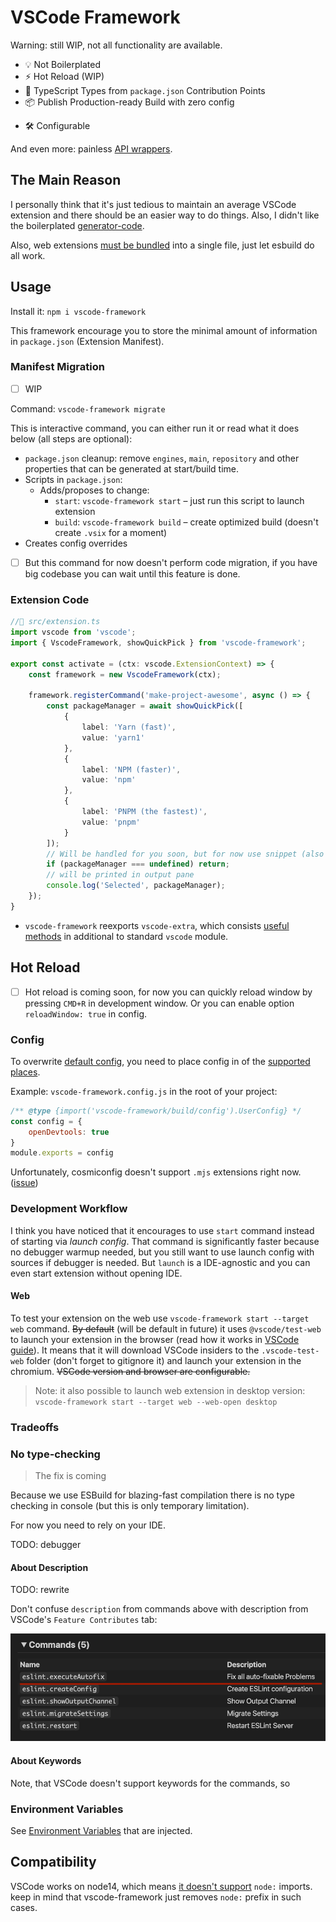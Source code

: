 # VSCode Framework

<!-- > :fire: The fastest way to develop extensions for VSCode -->

Warning: still WIP, not all functionality are available.

- 💡 Not Boilerplated
- ⚡️ Hot Reload (WIP)
- 🔑 TypeScript Types from `package.json` Contribution Points
- 📦 Publish Production-ready Build with zero config
<!-- - use console.log in production to pipe them into extension output -->
- 🛠️ Configurable

And even more: painless <!-- pnpm support, CI, --> [API wrappers](packages/vscode-extra/).

## The Main Reason

I personally think that it's just tedious to maintain an average VSCode extension and there should be an easier way to do things. Also, I didn't like the boilerplated [generator-code](https://github.com/Microsoft/vscode-generator-code).

Also, web extensions [must be bundled](https://docs.microsoft.com/en-us/answers/questions/368286/vc-2015-2019-install-check.html) into a single file, just let esbuild do all work.

<!-- The standard `vscode` module just slows me down. -->

## Usage

Install it: `npm i vscode-framework`

This framework encourage you to store the minimal amount of information in `package.json` (Extension Manifest).

### Manifest Migration

- [ ] WIP

Command: `vscode-framework migrate`

This is interactive command, you can either run it or read what it does below (all steps are optional):

- `package.json` cleanup: remove `engines`, `main`, `repository` and other properties that can be generated at start/build time.
- Scripts in `package.json`:
  - Adds/proposes to change:
    - `start`: `vscode-framework start` – just run this script to launch extension
    - `build`: `vscode-framework build` – create optimized build (doesn't create `.vsix` for a moment)
- Creates config overrides

- [ ] But this command for now doesn't perform code migration, if you have big codebase you can wait until this feature is done.

### Extension Code

```ts
//📁 src/extension.ts
import vscode from 'vscode';
import { VscodeFramework, showQuickPick } from 'vscode-framework';

export const activate = (ctx: vscode.ExtensionContext) => {
    const framework = new VscodeFramework(ctx);

    framework.registerCommand('make-project-awesome', async () => {
        const packageManager = await showQuickPick([
            {
                label: 'Yarn (fast)',
                value: 'yarn1'
            },
            {
                label: 'NPM (faster)',
                value: 'npm'
            },
            {
                label: 'PNPM (the fastest)',
                value: 'pnpm'
            }
        ]);
        // Will be handled for you soon, but for now use snippet (also coming soon)
        if (packageManager === undefined) return;
        // will be printed in output pane
        console.log('Selected', packageManager);
    });
}
```

- `vscode-framework` reexports `vscode-extra`, which consists [useful methods](../vscode-extra) in additional to standard `vscode` module.

## Hot Reload

- [ ] Hot reload is coming soon, for now you can quickly reload window by pressing `CMD+R` in development window.
Or you can enable option `reloadWindow: true` in config.

### Config

To overwrite [default config](src/config.ts), you need to place config in of the [supported places](https://github.com/davidtheclark/cosmiconfig#cosmiconfig).

Example: `vscode-framework.config.js` in the root of your project:

```js
/** @type {import('vscode-framework/build/config').UserConfig} */
const config = {
    openDevtools: true
}
module.exports = config
```

Unfortunately, cosmiconfig doesn't support `.mjs` extensions right now. ([issue](https://github.com/davidtheclark/cosmiconfig/issues/224))

### Development Workflow

I think you have noticed that it encourages to use `start` command instead of starting via *launch config*. That command is significantly faster because no debugger warmup needed, but you still want to use launch config with sources if debugger is needed.
But `launch` is a IDE-agnostic and you can even start extension without opening IDE.

<!-- There is a hot reload feature, but you can manually restart editor with pressing <kdb>R</kbd> in console. -->

#### Web

To test your extension on the web use `vscode-framework start --target web` command. ~~By default~~ (will be default in future) it uses `@vscode/test-web` to launch your extension in the browser (read how it works in [VSCode guide](https://code.visualstudio.com/api/extension-guides/web-extensions#test-your-web-extension)). It means that it will download VSCode insiders to the `.vscode-test-web` folder (don't forget to gitignore it) and launch your extension in the chromium. ~~VSCode version and browser are configurable.~~

> Note: it also possible to launch web extension in desktop version: `vscode-framework start --target web --web-open desktop`

<!-- TODO: -->

### Tradeoffs

### No type-checking

> The fix is coming

Because we use ESBuild for blazing-fast compilation there is no type checking in console (but this is only temporary limitation).

For now you need to rely on your IDE.

TODO: debugger

#### About Description

TODO: rewrite

Don't confuse `description` from commands above with description from VSCode's `Feature Contributes` tab:

![VSCode-Feature-Contributes](media/vscode-contribution-points.png)

#### About Keywords

Note, that VSCode doesn't support keywords for the commands, so

### Environment Variables

See [Environment Variables](build/client.d.ts) that are injected.

<!-- To get them in intellisense create `globals.d.ts` file in your source root with `///<reference lib="">` at the top. -->

## Compatibility

VSCode works on node14, which means [it doesn't support](https://github.com/evanw/esbuild/issues/1466#issuecomment-886347363) `node:` imports. keep in mind that vscode-framework just removes `node:` prefix in such cases.
